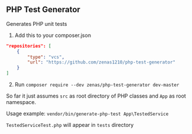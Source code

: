 ## PHP Test Generator

Generates PHP unit tests

1. Add this to your composer.json
```json
"repositories": [
    {
        "type": "vcs",
        "url": "https://github.com/zenas1210/php-test-generator"
    }
]
```

2. Run `composer require --dev zenas/php-test-generator dev-master`

So far it just assumes `src` as root directory of PHP classes and `App` as root namespace.

Usage example: `vendor/bin/generate-php-test App\TestedService`

`TestedServiceTest.php` will appear in `tests` directory
